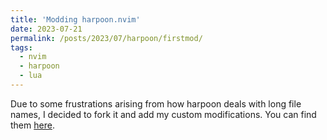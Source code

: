 ```yaml
---
title: 'Modding harpoon.nvim'
date: 2023-07-21
permalink: /posts/2023/07/harpoon/firstmod/
tags:
  - nvim
  - harpoon
  - lua
---
```

Due to some frustrations arising from how harpoon deals with long file names, I decided to fork it and add my custom modifications.
You can find them [here](https://www.github.com/ujkan/harpoon).
